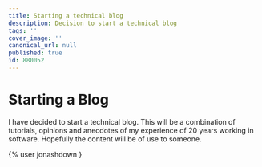 ```yaml
---
title: Starting a technical blog
description: Decision to start a technical blog
tags: ''
cover_image: ''
canonical_url: null
published: true
id: 880052
---
```

# Starting a Blog

I have decided to start a technical blog. This will be a combination of tutorials, opinions and anecdotes of my experience of 20 years working in software.
Hopefully the content will be of use to someone.

{% user jonashdown }

